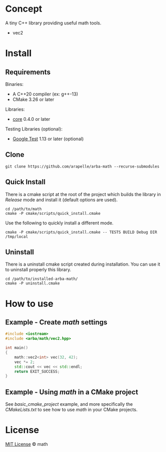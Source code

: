 # Concept

A tiny C++ library providing useful math tools.

- vec2

# Install

## Requirements

Binaries:

- A C++20 compiler (ex: g++-13)
- CMake 3.26 or later

Libraries:

- [core](https://github.com/arapelle/core) 0.4.0 or later

Testing Libraries (optional):

- [Google Test](https://github.com/google/googletest) 1.13 or later (optional)

## Clone

```
git clone https://github.com/arapelle/arba-math --recurse-submodules
```

## Quick Install

There is a cmake script at the root of the project which builds the library in *Release* mode and install it (default options are used).

```
cd /path/to/math
cmake -P cmake/scripts/quick_install.cmake
```

Use the following to quickly install a different mode.

```
cmake -P cmake/scripts/quick_install.cmake -- TESTS BUILD Debug DIR /tmp/local
```

## Uninstall

There is a uninstall cmake script created during installation. You can use it to uninstall properly this library.

```
cd /path/to/installed-arba-math/
cmake -P uninstall.cmake
```

# How to use

## Example - Create *math* settings

```c++
#include <iostream>
#include <arba/math/vec2.hpp>

int main()
{
    math::vec2<int> vec(32, 42);
    vec *= 2;
    std::cout << vec << std::endl;
    return EXIT_SUCCESS;
}
```

## Example - Using *math* in a CMake project

See *basic_cmake_project* example, and more specifically the *CMakeLists.txt* to see how to use *math* in your CMake projects.

# License

[MIT License](./LICENSE.md) © math

